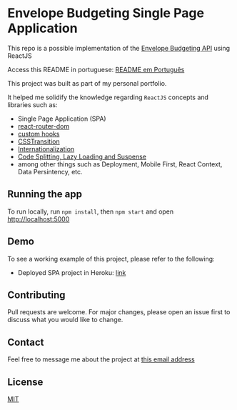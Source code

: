# Envelope Budgeting Single Page Application

This repo is a possible implementation of the [Envelope  Budgeting API](https://github.com/allanbernartt/envelopes-api) using ReactJS

Access this README in portuguese: [README em Português](https://github.com/allanbernartt/envelopes-SPA/blob/main/README.pt-br.md)

This project was built as part of my personal portfolio.

It helped me solidify the knowledge regarding `ReactJS` concepts and libraries such as:

- Single Page Application (SPA)
- [react-router-dom](https://www.npmjs.com/package/react-router-dom)
- [custom hooks](https://reactjs.org/docs/hooks-custom.html)
- [CSSTransition](http://reactcommunity.org/react-transition-group/css-transition)
- [Internationalization](https://www.npmjs.com/package/react-i18next)
- [Code Splitting, Lazy Loading and Suspense](https://reactjs.org/docs/code-splitting.html)
- among other things such as Deployment, Mobile First, React Context, Data Persintency, etc.

## Running the app
To run locally, run `npm install`, then `npm start` and open [http://localhost:5000](http://localhost:5000)

## Demo
To see a working example of this project, please refer to the following:

- Deployed SPA project in Heroku: [link](https://envelope-project.herokuapp.com/) 

## Contributing

Pull requests are welcome. For major changes, please open an issue first to discuss what you would like to change.

## Contact
Feel free to message me about the project at [this email address](mailto:allan.bernartt@gmail.com)


## License
[MIT](https://choosealicense.com/licenses/mit/)
